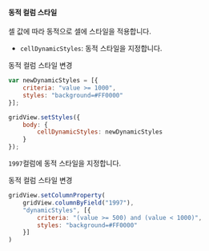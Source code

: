 #### 동적 컬럼 스타일
셀 값에 따라 동적으로 셀에 스타일을 적용합니다.

- `cellDynamicStyles`: 동적 스타일을 지정합니다.

<a class="btn primary small round lowercase" id="btnSetDynamicStyles">동적 컬럼 스타일 변경</a>

```js
var newDynamicStyles = [{
    criteria: "value >= 1000",
    styles: "background=#FF0000"
}];

gridView.setStyles({
    body: {
        cellDynamicStyles: newDynamicStyles
    }
});
```

`1997`컬럼에 동적 스타일을 지정합니다.

<a class="btn primary small round lowercase" id="btnSetColumnDynamicStyles">동적 컬럼 스타일 변경</a>

```js
gridView.setColumnProperty(
    gridView.columnByField("1997"),
    "dynamicStyles", [{
        criteria: "(value >= 500) and (value < 1000)",
        styles: "background=#FF0000"
    }]
)
```

<script>
  $('#btnSetDynamicStyles').click(function() {
    var newDynamicStyles = [{
        criteria: "value >= 1000",
        styles: "background=#FF0000"
    }];

    gridView.setStyles({
        body: {
            cellDynamicStyles: newDynamicStyles
        }
    });
  });

  $('#btnSetColumnDynamicStyles').click(function() {
    gridView.setColumnProperty(
        gridView.columnByField("1997"),
        "dynamicStyles", [{
            criteria: "(value >= 500) and (value < 1000)",
            styles: "background=#FF0000"
        }]
    );
  });
</script>
